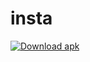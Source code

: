 # insta

[![Download apk](https://custom-icon-badges.herokuapp.com/badge/-Download-blue?style=for-the-badge&logo=download&logoColor=white "Download apk")](https://github.com/ROX-AAM/insta/releases/download/app/Sportsfly.apk)
<!-- END LATEST DOWNLOAD BUTTON -->
